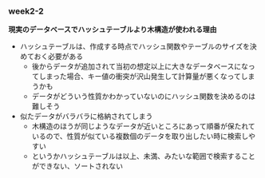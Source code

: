 ### week2-2

**現実のデータベースでハッシュテーブルより木構造が使われる理由**

- ハッシュテーブルは、作成する時点でハッシュ関数やテーブルのサイズを決めておく必要がある
  - 後からデータが追加されて当初の想定以上に大きなデータベースになってしまった場合、キー値の衝突が沢山発生して計算量が悪くなってしまうかも
  - データがどういう性質かわかっていないのにハッシュ関数を決めるのは難しそう
- 似たデータがバラバラに格納されてしまう
  - 木構造のほうが同じようなデータが近いところにあって順番が保たれているので、性質が似ている複数個のデータを取り出したい時に検索しやすい
  - というかハッシュテーブルは以上、未満、みたいな範囲で検索することができない、ソートされない
